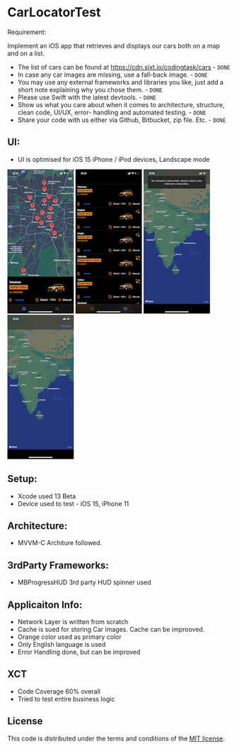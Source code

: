 # CarLocatorTest

Requirement: 

Implement an iOS app that retrieves and displays our cars both on a map and on a list.
* The list of cars can be found at https://cdn.sixt.io/codingtask/cars - `DONE`
* In case any car images are missing, use a fall-back image. - `DONE` 
* You may use any external frameworks and libraries you like, just add a short note explaining why
you chose them. - `DONE` 
* Please use Swift with the latest devtools. - `DONE` 
* Show us what you care about when it comes to architecture, structure, clean code, UI/UX, error-
handling and automated testing. - `DONE` 
* Share your code with us either via Github, Bitbucket, zip file. Etc. - `DONE` 

## UI: 
- UI is optimised for iOS 15 iPhone / iPod devices, Landscape mode

![Alt text](CarLocator/Documentation/IMG_3729.PNG "Map View")
![Alt text](CarLocator/Documentation/IMG_3730.PNG "List View")
![Alt text](CarLocator/Documentation/IMG_3733.PNG "No Network View")
![Alt text](CarLocator/Documentation/IMG_3734.PNG "No Network View")

## Setup:
- Xcode used 13 Beta 
- Device used to test - iOS 15, iPhone 11

## Architecture: 
- MVVM-C Architure followed. 

## 3rdParty Frameworks:
- MBProgressHUD 3rd party HUD spinner used 

## Applicaiton Info:
- Network Layer is written from scratch
- Cache is sued for storing Car images. Cache can be improoved.
- Orange color used as  primary color 
- Only English language is used 
- Error Handling done, but can be improved


## XCT 
- Code Coverage 60% overall 
- Tried to test entire business logic 

## License

This code is distributed under the terms and conditions of the [MIT license](LICENSE).
